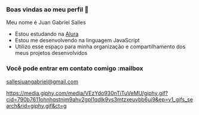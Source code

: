 ### Boas vindas ao meu perfil 💙

Meu nome é Juan Gabriel Salles

- Estou estudando na [Alura](https://www.alura.com.br)
- Estou me desenvolvendo na linguagem JavaScript
- Utilizo esse espaço para minha organização e compartilhamento dos meus projetos desenvolvidos

### Você pode entrar em contato comigo :mailbox

sallesjuangabriel@gmail.com

https://media.giphy.com/media/VEzYdo930nTiTuVeMU/giphy.gif?cid=790b7611ohnhqstnjm9ahv2gpl1qdlk9vs3mtzxeuvbb6ui9&ep=v1_gifs_search&rid=giphy.gif&ct=g
